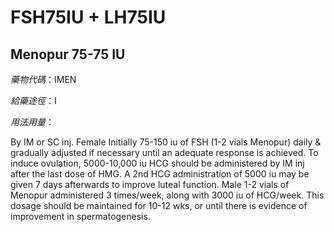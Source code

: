 # FSH75IU + LH75IU

## Menopur 75-75 IU

*藥物代碼*：IMEN

*給藥途徑*：I

*用法用量*：

By IM or SC inj. Female Initially 75-150 iu of FSH (1-2 vials Menopur) daily & gradually adjusted if necessary until an adequate response is achieved. To induce ovulation, 5000-10,000 iu HCG should be administered by IM inj after the last dose of HMG. A 2nd HCG administration of 5000 iu may be given 7 days afterwards to improve luteal function. Male 1-2 vials of Menopur administered 3 times/week, along with 3000 iu of HCG/week. This dosage should be maintained for 10-12 wks, or until there is evidence of improvement in spermatogenesis.


